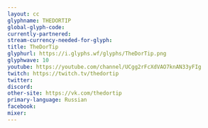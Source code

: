 ```yaml
---
layout: cc
glyphname: THEDORTIP
global-glyph-code: 
currently-partnered: 
stream-currency-needed-for-glyph: 
title: TheDorTip
glyphurl: https://i.glyphs.wf/glyphs/TheDorTip.png
glyphwave: 10
youtube: https://youtube.com/channel/UCgg2rFcXdVAO7knAN33yFIg
twitch: https://twitch.tv/thedortip
twitter: 
discord: 
other-site: https://vk.com/thedortip
primary-language: Russian
facebook: 
mixer: 
---
```


